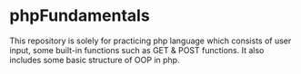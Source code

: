 # phpFundamentals
This repository is solely for practicing php language which consists of user input, some built-in functions such as GET & POST functions.
It also includes some basic structure of OOP in php.
